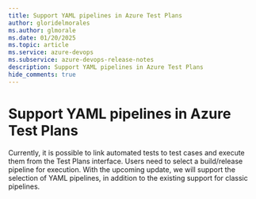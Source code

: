 ```yaml
---
title: Support YAML pipelines in Azure Test Plans
author: gloridelmorales
ms.author: glmorale
ms.date: 01/20/2025
ms.topic: article
ms.service: azure-devops
ms.subservice: azure-devops-release-notes
description: Support YAML pipelines in Azure Test Plans
hide_comments: true
---
```


# Support YAML pipelines in Azure Test Plans

Currently, it is possible to link automated tests to test cases and execute them from the Test Plans interface. Users need to select a build/release pipeline for execution. With the upcoming update, we will support the selection of YAML pipelines, in addition to the existing support for classic pipelines.